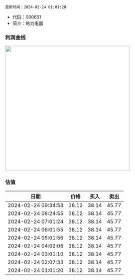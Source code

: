 
`更新时间：2024-02-24 01:01:20`

* 代码：000651
* 简介：格力电器

### 利润曲线

<img src="https://quickchart.io/chart?c=%7B%22type%22:%20%22line%22%2C%20%22data%22:%20%7B%22labels%22:%20%5B%2721%27%2C%20%2722%27%2C%20%2723%27%5D%2C%20%22datasets%22:%20%5B%7B%22label%22:%20%22%E5%BD%92%E6%AF%8D%E5%87%80%E5%88%A9%E6%B6%A6%22%2C%20%22data%22:%20%5B221.75%2C%20230.64%2C%20245.07%5D%7D%5D%7D%7D" style="width: 400px; height: auto;">

### 估值

|    日期    |    价格    |    买入    |    卖出    |    
|:------------:|:------------:|:------------:|:------------:|
|2024-02-24 09:34:53|38.12|38.14|45.77|
|2024-02-24 08:24:55|38.12|38.14|45.77|
|2024-02-24 07:01:24|38.12|38.14|45.77|
|2024-02-24 06:01:55|38.12|38.14|45.77|
|2024-02-24 05:01:56|38.12|38.14|45.77|
|2024-02-24 04:02:06|38.12|38.14|45.77|
|2024-02-24 03:01:10|38.12|38.14|45.77|
|2024-02-24 02:07:33|38.12|38.14|45.77|
|2024-02-24 01:01:20|38.12|38.14|45.77|
